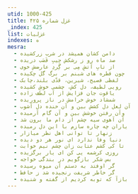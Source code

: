 ```yaml
---
utid: 1000-425
title: غزل شماره ۴۲۵
_index: 425
list: غزلیات
indexes: ه
mesra:
  - دامن کشان همیشد در شرب زرکشیده
  - صد ماه رو ز رشکش جِیبِ قَصَب دریده
  - از تابِ آتشِ مِی بر گِردِ عارضش خوی
  - چون قطره های شبنم بر برگ گل چکیده
  - لفظی فصیح، شیرین، قدّی بلند،چابک
  - رویی لطیف، دل کش، چشمی خوشِ کشیده
  - یاقوت جان فزایش از آب لطف زاده
  - شمشاد خوش خرامش در ناز پروریده
  - آن لعل دل کشش بین و آن خنده دل آشوب
  - وآن رفتن خوشش بین و آن گام آرمیده
  - آن آهوی سیه چشم از دام ما برون شد
  - یاران چه چاره سازم با این دل رمیده
  - زنهار تا توانی اهل نظر میازار
  - دنیا وفا ندارد ای نور هر دو دیده
  - تا کی کشم عتابت زان چشم نیم خوابت
  - روزی کرشمه یی کن ای یار برگزیده
  - بس شکر بازگویم در بندگی خواجه
  - گر اوفتد به دستم آن میوه رسیده
  - گر خاطر شریفت رنجیده شد ز حافظ
  - بازآ که توبه کردیم از گفته و شنیده
---
```

